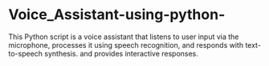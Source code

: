 # Voice_Assistant-using-python-
This Python script is a voice assistant that listens to user input via the microphone, processes it using speech recognition, and responds with text-to-speech synthesis. and provides interactive responses.

